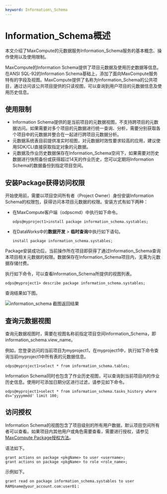 ```yaml
---
keyword: Information\_Schema
---
```


# Information\_Schema概述

本文介绍了MaxCompute的元数据服务Information\_Schema服务的基本概念、操作使用以及使用限制。

MaxCompute的Information Schema提供了项目元数据及使用历史数据等信息。在ANSI SQL-92的Information Schema基础上，添加了面向MaxCompute服务特有的字段及视图。MaxCompute提供了名称为Information\_Schema的公共项目，通过访问该公共项目提供的只读视图，可以查询到用户项目的元数据信息及使用历史信息。

## 使用限制

-   Information Schema提供的是当前项目的元数据视图，不支持跨项目的元数据访问。如果需要对多个项目的元数据进行统一查询、分析，需要分别获取各个项目中的元数据并整合在一起进行跨项目元数据分析。
-   元数据系统表目前提供准实时视图，对元数据时效性要求较高的应用，建议使用SDK/CLI直接获取指定对象的元数据。
-   元数据及作业历史数据保存在Information\_Schema空间下，如果需要对历史数据进行快照备份或获得超过14天的作业历史，您可以定期将Information Schema的数据备份到指定项目空间。

## 安装Package获得访问权限

开始使用前，需要以项目空间所有者（Project Owner）身份安装Information Schema的权限包，获得访问本项目元数据的权限。安装方式有如下两种：

-   在MaxCompute客户端（odpscmd）中执行如下命令。

    ```
    odps@myproject1>install package information_schema.systables;
    ```

-   在DataWorks中的**数据开发** \> **临时查询**中执行如下语句。

    ```
    install package information_schema.systables;
    ```


Package安装成功后，当前操作所在项目即获得了通过Information\_Schema查询本项目相关元数据的权限。数据保存在Information\_Schema项目内，无需为元数据存储付费。

执行如下命令，可以查看Information\_Schema所提供的视图列表。

```
odps@myproject1> describe package information_schema.systables;
```

查询结果如下图。

![information_schema 截图返回结果](https://static-aliyun-doc.oss-cn-hangzhou.aliyuncs.com/assets/img/zh-CN/1123398951/p63142.png)

## 查询元数据视图

查询元数据视图时，需要在视图名称前指定项目空间Information\_Schema，即information\_schema.view\_name。

例如，您登录访问的当前项目为myproject1，在myproject1中，执行如下命令查询当前myproject1中所有表的元数据信息。

```
odps@myproject1>select * from information_schema.tables;
```

Information Schema同时也包含了作业历史视图，可以查询到当前项目内的作业历史信息。使用时可添加日期分区进行过滤，请参见如下命令。

```
odps@myproject1>select * from information_schema.tasks_history where ds=‘yyyymmdd' limit 100;
```

## 访问授权

Information Schema的视图包含了项目级别的所有用户数据，默认项目空间所有者可以查看。如果项目内其他用户或角色需要查看，需要进行授权，请参见[MaxCompute Package授权方法](/intl.zh-CN/管理/安全管理详解/跨项目空间的资源分享/Package的使用方法.md)。

语法如下。

```
grant actions on package <pkgName> to user <username>;
grant actions on package <pkgName> to role <role_name>;
```

示例如下。

```
grant read on package information_schema.systables to user RAM$name@your_account.com:user01；
```

